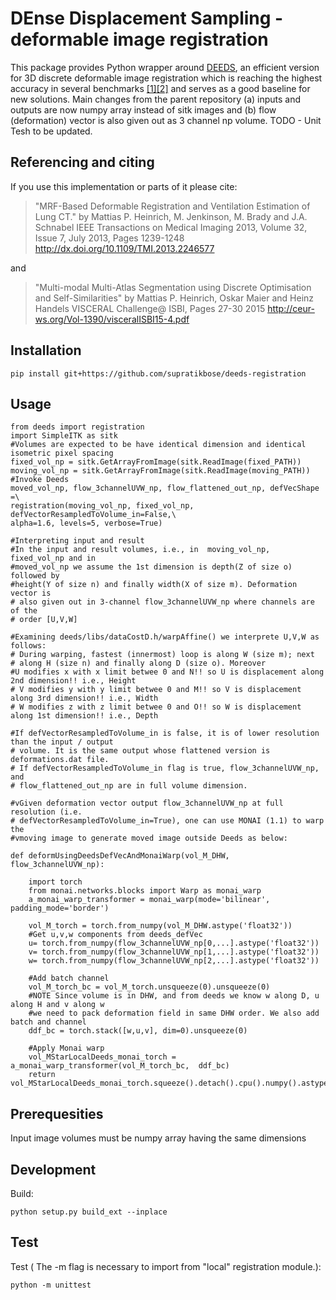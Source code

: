 # DEnse Displacement Sampling - deformable image registration

This package provides Python wrapper around [DEEDS](https://github.com/mattiaspaul/deedsBCV), an efficient version for 3D discrete deformable image registration which is reaching the highest accuracy in several benchmarks [[1]](https://pubmed.ncbi.nlm.nih.gov/27254856/)[[2]](https://arxiv.org/abs/2109.11572) and serves as a good baseline for new solutions. Main changes from the parent repository (a) inputs and outputs are now numpy array instead of sitk images and (b) flow (deformation) vector is also given out as 3 channel np volume. TODO - Unit Tesh to be updated.

## Referencing and citing
If you use this implementation or parts of it please cite:
 
>"MRF-Based Deformable Registration and Ventilation Estimation of Lung CT."
 by Mattias P. Heinrich, M. Jenkinson, M. Brady and J.A. Schnabel
 IEEE Transactions on Medical Imaging 2013, Volume 32, Issue 7, July 2013, Pages 1239-1248
 http://dx.doi.org/10.1109/TMI.2013.2246577
 
 and
 
>"Multi-modal Multi-Atlas Segmentation using Discrete Optimisation and Self-Similarities"
 by Mattias P. Heinrich, Oskar Maier and Heinz Handels
 VISCERAL Challenge@ ISBI, Pages 27-30 2015
 http://ceur-ws.org/Vol-1390/visceralISBI15-4.pdf
 
## Installation
```
pip install git+https://github.com/supratikbose/deeds-registration
```

## Usage
```
from deeds import registration
import SimpleITK as sitk
#Volumes are expected to be have identical dimension and identical isometric pixel spacing 
fixed_vol_np = sitk.GetArrayFromImage(sitk.ReadImage(fixed_PATH))
moving_vol_np = sitk.GetArrayFromImage(sitk.ReadImage(moving_PATH))
#Invoke Deeds
moved_vol_np, flow_3channelUVW_np, flow_flattened_out_np, defVecShape =\
registration(moving_vol_np, fixed_vol_np, defVectorResampledToVolume_in=False,\
alpha=1.6, levels=5, verbose=True)

#Interpreting input and result
#In the input and result volumes, i.e., in  moving_vol_np, fixed_vol_np and in 
#moved_vol_np we assume the 1st dimension is depth(Z of size o) followed by 
#height(Y of size n) and finally width(X of size m). Deformation vector is 
# also given out in 3-channel flow_3channelUVW_np where channels are of the 
# order [U,V,W]

#Examining deeds/libs/dataCostD.h/warpAffine() we interprete U,V,W as follows:
# During warping, fastest (innermost) loop is along W (size m); next 
# along H (size n) and finally along D (size o). Moreover
#U modifies x with x limit betwee 0 and N!! so U is displacement along 2nd dimension!! i.e., Height
# V modifies y with y limit betwee 0 and M!! so V is displacement along 3rd dimension!! i.e., Width
# W modifies z with z limit betwee 0 and O!! so W is displacement along 1st dimension!! i.e., Depth

#If defVectorResampledToVolume_in is false, it is of lower resolution than the input / output 
# volume. It is the same output whose flattened version is deformations.dat file.
# If defVectorResampledToVolume_in flag is true, flow_3channelUVW_np, and 
# flow_flattened_out_np are in full volume dimension.

#vGiven deformation vector output flow_3channelUVW_np at full resolution (i.e. 
# defVectorResampledToVolume_in=True), one can use MONAI (1.1) to warp the 
#vmoving image to generate moved image outside Deeds as below:

def deformUsingDeedsDefVecAndMonaiWarp(vol_M_DHW, flow_3channelUVW_np):

    import torch
    from monai.networks.blocks import Warp as monai_warp
    a_monai_warp_transformer = monai_warp(mode='bilinear', padding_mode='border')
    
    vol_M_torch = torch.from_numpy(vol_M_DHW.astype('float32'))
    #Get u,v,w components from deeds_defVec
    u= torch.from_numpy(flow_3channelUVW_np[0,...].astype('float32'))
    v= torch.from_numpy(flow_3channelUVW_np[1,...].astype('float32'))
    w= torch.from_numpy(flow_3channelUVW_np[2,...].astype('float32'))

    #Add batch channel
    vol_M_torch_bc = vol_M_torch.unsqueeze(0).unsqueeze(0)
    #NOTE Since volume is in DHW, and from deeds we know w along D, u along H and v along w 
    #we need to pack deformation field in same DHW order. We also add batch and channel
    ddf_bc = torch.stack([w,u,v], dim=0).unsqueeze(0)

    #Apply Monai warp
    vol_MStarLocalDeeds_monai_torch = a_monai_warp_transformer(vol_M_torch_bc,  ddf_bc)
    return vol_MStarLocalDeeds_monai_torch.squeeze().detach().cpu().numpy().astype('float')

```

## Prerequesities
Input image volumes must be numpy array having the same dimensions

## Development
Build:
```
python setup.py build_ext --inplace
```
## Test
Test ( The -m flag is necessary to  import from "local" registration module.):
```
python -m unittest 
```
